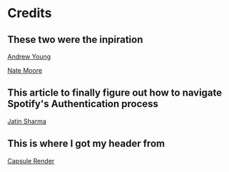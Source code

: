 # Credits

## These two were the inpiration

[Andrew Young](https://github.com/andyruwruw/andyruwruw)

[Nate Moore](https://github.com/natemoo-re)

## This article to finally figure out how to navigate Spotify's Authentication process

[Jatin Sharma](https://dev.to/j471n/how-to-use-spotify-api-with-nextjs-50o5)

## This is where I got my header from

[Capsule Render](https://github.com/kyechan99/capsule-render)